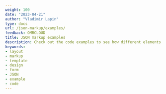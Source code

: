 ```yaml
---
weight: 100
date: "2023-04-21"
author: "Vladimir Lapin"
type: docs
url: /json-markup/examples/
feedback: OMRCLOUD
title: JSON markup examples
description: Check out the code examples to see how different elements can be used and combined with each other.
keywords:
- layout
- markup
- template
- design
- form
- JSON
- example
- code
---
```

